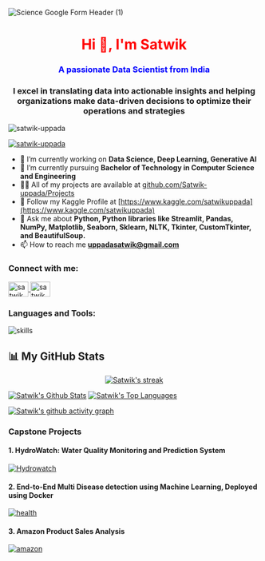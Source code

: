 ![Science Google Form Header (1)](https://github.com/user-attachments/assets/762fa8a3-0307-4817-9924-3b13b09f1cce)


<!DOCTYPE html>
<html>
<head>
</head>
<body>

<h1 align="center" style="color: red;">Hi 👋, I'm Satwik</h1>
<h3 align="center" style="color: blue;">A passionate Data Scientist from India</h3> 
<h3 align="center">I excel in translating data into actionable insights and helping organizations make data-driven decisions to optimize their operations and strategies</h3>

<p align="left">
    <img src="https://komarev.com/ghpvc/?username=satwik-uppada&label=Profile%20views&color=0e75b6&style=flat&theme=react&bg_color=20232a" alt="satwik-uppada" />
</p>

<p align="left">
    <a href="https://github.com/ryo-ma/github-profile-trophy">
        <img src="https://github-profile-trophy.vercel.app/?username=Satwik-uppada&theme=react&bg_color=20232a" alt="satwik-uppada" />
    </a>
</p>

- 🔭 I’m currently working on **Data Science, Deep Learning, Generative AI**
- 🌱 I’m currently pursuing **Bachelor of Technology in Computer Science and Engineering**
- 👨‍💻 All of my projects are available at [github.com/Satwik-uppada/Projects](https://github.com/Satwik-uppada?tab=repositories)
- 🦆 Follow my Kaggle Profile at [https://www.kaggle.com/satwikuppada](https://www.kaggle.com/satwikuppada)
- 💬 Ask me about **Python, Python libraries like Streamlit, Pandas, NumPy, Matplotlib, Seaborn, Sklearn, NLTK, Tkinter, CustomTkinter, and BeautifulSoup.**
- 📫 How to reach me **uppadasatwik@gmail.com**

<h3 align="left">Connect with me:</h3>
<p align="left">
    <a href="https://www.linkedin.com/in/satwik-uppada/" target="blank">
        <img align="center" src="https://raw.githubusercontent.com/rahuldkjain/github-profile-readme-generator/master/src/images/icons/Social/linked-in-alt.svg" alt="satwik uppada" height="30" width="40" />
    </a>
    <a href="https://www.hackerrank.com/profile/uppadasatwik" target="blank">
        <img align="center" src="https://raw.githubusercontent.com/rahuldkjain/github-profile-readme-generator/master/src/images/icons/Social/hackerrank.svg" alt="satwik uppada" height="30" width="40" />
    </a>
</p>

<h3 align="left">Languages and Tools:</h3>
<p align="left">
    <img src="https://skillicons.dev/icons?i=py,mysql,html,css,sklearn,vscode,pycharm,anaconda,firebase,docker,github,git,ubuntu,linux&perline=7" alt="skills" />
</p>


## 📊 My GitHub Stats
<p align="center">
<a href="https://github.com/Satwik-uppada/github-readme-streak-stats"><img title="🔥 Get streak stats for your profile at git.io/streak-stats" alt="Satwik's streak" src="https://github-readme-streak-stats.herokuapp.com/?user=Satwik-uppada&theme=react&hide_border=true&bg_color=0D1117"/></a>
</p>

<a href="https://github.com/Satwik-uppada/github-readme-stats"><img alt="Satwik's Github Stats" src="https://github-readme-stats.vercel.app/api?username=Satwik-uppada&show_icons=true&count_private=true&theme=react&hide_border=true&bg_color=0D1117" /></a> 
<a                                                                                                                                                                                                                                                           href="https://github.com/Satwik-uppada/github-readme-stats"><img alt="Satwik's Top Languages" src="https://github-readme-stats.vercel.app/api/top-langs/?username=Satwik-uppada&langs_count=8&count_private=true&layout=compact&theme=react&hide_border=true&bg_color=0D1117" /></a>

[![Satwik's github activity graph](https://github-readme-activity-graph.vercel.app/graph?username=Satwik-uppada&theme=react&bg_color=20232a&color=61dafb&line=a8d7ff&point=fafafa&area=true&hide_border=true)](https://github.com/Satwik-uppada/github-readme-activity-graph)

<h3 align='left'>Capstone Projects</h3>

<h4>1. HydroWatch: Water Quality Monitoring and Prediction System</h4>
<a href="https://github.com/Satwik-uppada/HydroWatch-Water-Quality-Monitoring-and-Prediction-System">
    <img src="https://github.com/Satwik-uppada/Satwik-uppada/assets/92086645/0bada106-acf5-43f2-b71e-d5cf19a8508c" alt="Hydrowatch" />
</a>

<h4>2. End-to-End Multi Disease detection using Machine Learning, Deployed using Docker</h4>
<a href="https://github.com/Satwik-uppada/Dockerized-Health-Assistant">
    <img src="https://github.com/user-attachments/assets/f2239c8d-b402-4e9c-95c3-4279dbaa534f" alt="health" />
</a>

<h4>3. Amazon Product Sales Analysis</h4>
<a href="https://github.com/Satwik-uppada/Amazon-Product-Sales-analysis-using-Python">
    <img src="https://github.com/Satwik-uppada/Data-Analysis-Capstone-Project/assets/92086645/138ac416-fb8c-4c5f-b06e-788d14cd3136" alt="amazon" />
</a>

</body>
</html>
